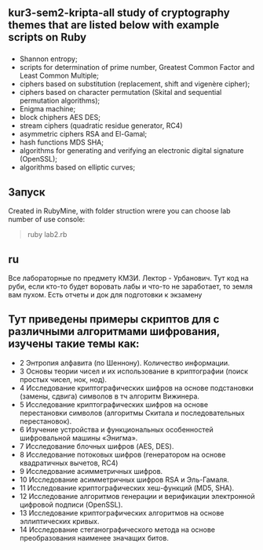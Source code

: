 ## kur3-sem2-kripta-all study of cryptography themes that are listed below with example scripts on Ruby
### 
- Shannon entropy;
- scripts for determination of prime number, Greatest Common Factor and Least Common Multiple;
- ciphers based on substitution (replacement, shift and vigenère cipher);
- ciphers based on character permutation (Skital and sequential permutation algorithms);
- Enigma machine;
- block chiphers AES DES;
- stream ciphers (quadratic residue generator, RC4)
- asymmetric ciphers RSA and El-Gamal;
- hash functions MDS SHA;
- algorithms for generating and verifying an electronic digital signature (OpenSSL);
- algorithms based on elliptic curves;
## Запуск
Created in RubyMine, with folder struction wrere you can choose lab number of use console:
> ruby lab2.rb
## ru
Все лабораторные по предмету КМЗИ. Лектор - Урбанович. Тут код на руби, если кто-то будет воровать лабы и что-то не заработает, то земля вам пухом. Есть отчеты и док для подготовки к экзамену
## Тут приведены примеры скриптов для с различными алгоритмами шифрования, изучены такие темы как:
- 2 Энтропия алфавита (по Шеннону). Количество информации.
- 3 Основы теории чисел и их использование в криптографии (поиск простых чисел, нок, нод).
- 4 Исследование криптографических шифров на основе подстановки (замены, сдвига) символов в тч алгоритм Вижинера.
- 5 Исследование криптографических шифров на основе перестановки символов (алгоритмы Скитала и последовательных перестановок).
- 6 Изучение устройства и функциональных особенностей шифровальной машины «Энигма».
- 7 Исследование блочных шифров (AES, DES).
- 8 Исследование потоковых шифров (генератором на основе квадратичных вычетов, RC4)
- 9 Исследование асимметричных шифров.
- 10 Исследование асимметричных шифров RSA и Эль-Гамаля. 
- 11 Исследование криптографических хеш-функций (MD5, SHA).
- 12 Исследование алгоритмов генерации и верификации электронной цифровой подписи (OpenSSL).
- 13 Исследование криптографических алгоритмов на основе эллиптических кривых.
- 14 Исследование стеганографического метода на основе преобразования наименее значащих битов.
